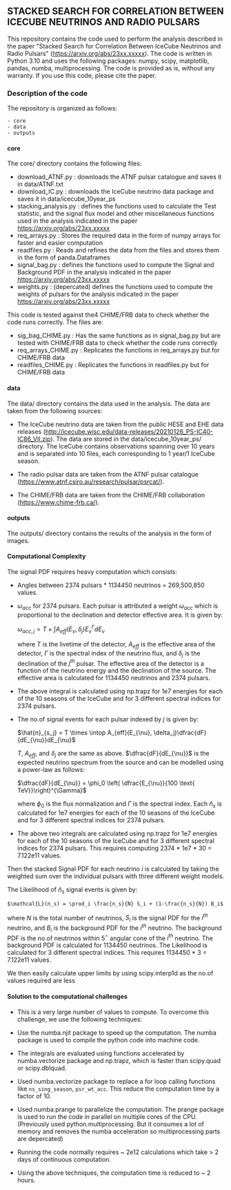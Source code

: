 ## **STACKED SEARCH FOR CORRELATION BETWEEN ICECUBE NEUTRINOS AND RADIO PULSARS**

This repository contains the code used to perform the analysis described in the paper "Stacked Search for Correlation Between IceCube Neutrinos and Radio Pulsars" (https://arxiv.org/abs/23xx.xxxxx). The code is written in Python 3.10 and uses the following packages: numpy, scipy, matplotlib, pandas, numba, multiprocessing. The code is provided as is, without any warranty. If you use this code, please cite the paper.

### **Description of the code**

The repository is organized as follows:

    - core
    - data
    - outputs


#### **core**

The core/ directory contains the following files:

- download_ATNF.py : downloads the ATNF pulsar catalogue and saves it in data/ATNF.txt
- download_IC.py : downloads the IceCube neutrino data package and saves it in data/icecube_10year_ps
- stacking_analysis.py : defines the functions used to calculate the Test statistic, and the signal flux model and other miscellaneous functions used in the analysis indicated in the paper https://arxiv.org/abs/23xx.xxxxx
- req_arrays.py : Stores the required data in the form of numpy arrays for faster and easier computation
- readfiles.py : Reads and refines the data from the files and stores them in the form of panda.Dataframes
- signal_bag.py : defines the functions used to compute the Signal and Background PDF in the analysis indicated in the paper https://arxiv.org/abs/23xx.xxxxx
- weights.py : (depercated) defines the functions used to compute the weights of pulsars for the analysis indicated in the paper https://arxiv.org/abs/23xx.xxxxx

This code is tested against the4 CHIME/FRB data to check whether the code runs correctly. The files are:
- sig_bag_CHIME.py : Has the same functions as in signal_bag.py but are tested with CHIME/FRB data to check whether the  code runs correctly
- req_arrays_CHIME.py : Replicates the functions in req_arrays.py but for CHIME/FRB data
- readfiles_CHIME.py : Replicates the functions in readfiles.py but for CHIME/FRB data

#### **data**

The data/ directory contains the data used in the analysis. The data are taken from the following sources:

- The IceCube neutrino data are taken from the public HESE and EHE data releases (http://icecube.wisc.edu/data-releases/20210126_PS-IC40-IC86_VII.zip). The data are stored in the data/icecube_10year_ps/ directory. The IceCube contains observations spanning over 10 years and is separated into 10 files, each corresponding to 1 year/1 IceCube season.

- The radio pulsar data are taken from the ATNF pulsar catalogue (https://www.atnf.csiro.au/research/pulsar/psrcat/).

- The CHIME/FRB data are taken from the CHIME/FRB collaboration (https://www.chime-frb.ca/).


#### **outputs**

The outputs/ directory contains the results of the analysis in the form of images.


#### **Computational Complexity**

The signal PDF requires heavy computation which consists:

- Angles between 2374 pulsars * 1134450 neutrinos = 269,500,850 values.
- $\omega_{acc}$ for 2374 pulsars. Each pulsar is attributed a weight $\omega_{acc}$ which is proportional to the declination and detector effective area. It is given by:
    
    $\omega_{acc,j} = T \times \int A_{eff}(E_{\nu}, \delta_j)E_{\nu}^{\Gamma} dE_{\nu}$

    where $T$ is the livetime of the detector, $A_{eff}$ is the effective area of the detector, $\Gamma$ is the spectral index of the neutrino flux, and $\delta_j$ is the declination of the $j^{th}$ pulsar. The effective area of the detector is a function of the neutrino energy and the declination of the source. The effective area is calculated for 1134450 neutrinos and 2374 pulsars.

- The above integral is calculated using np.trapz for 1e7 energies for each of the 10 seasons of the IceCube and for 3 different spectral indices for 2374 pulsars. 
<!-- This requires computing 2374 * 1e7 * 30 = 7.122e11 values.  -->

- The no.of signal events for each pulsar indexed by $j$ is given by: 

    $\hat{n}_{s_j} =  T \times \intop A_{eff}(E_{\nu}, \delta_j)\dfrac{dF}{dE_{\nu}}dE_{\nu}$

    $T$, $A_{eff}$, and $\delta_j$ are the same as above. $\dfrac{dF}{dE_{\nu}}$ is the expected neutrino spectrum from the source and can be modelled using a power-law as follows:

    $\dfrac{dF}{dE_{\nu}} = \phi_0  \left( \dfrac{E_{\nu}}{100 \text{ TeV}}\right)^{\Gamma}$

    where  $\phi_0$ is the flux normalization and $\Gamma$ is the spectral index. Each $\hat{n}_s$ is calculated for 1e7 energies for each of the 10 seasons of the IceCube and for 3 different spectral indices for 2374 pulsars. 
    <!-- This requires computing 2374 * 1e7 * 30 = 7.122e11 values. -->

- The above two integrals are calculated using np.trapz for 1e7 energies for each of the 10 seasons of the IceCube and for 3 different spectral indices for 2374 pulsars. This requires computing 2374 * 1e7 * 30 = 7.122e11 values.

Then the stacked Signal PDF for each neutrino $i$ is calculated by taking the weighted sum over the individual pulsars with three different weight models.

The Likelihood of $\hat{n}_s$ signal events is given by: 

    $\mathcal{L}(n_s) = \prod_i \frac{n_s}{N} S_i + (1-\frac{n_s}{N}) B_i$

   where $N$ is the total number of neutrinos, $S_i$ is the signal PDF for the $i^{th}$ neutrino, and $B_i$ is the background PDF for the $i^{th}$ neutrino. The background PDF is the no.of neutrinos within 5$^\circ$ angular cone of the $i^{th}$ neutrino. The background PDF is calculated for 1134450 neutrinos. The Likelihood is calculated for 3 different spectral indices. This requires 1134450 * 3 = 7.122e11 values.

We then easily calculate upper limits by using scipy.interp1d as the no.of values required are less
    

#### **Solution to the computational challenges**
- This is a very large number of values to compute. To overcome this challenge, we use the following techniques:

- Use the numba.njit package to speed up the computation. The numba package is used to compile the python code into machine code. 

- The integrals are evaluated using functions accelerated by numba.vectorize package and np.trapz, which is faster than scipy.quad or scipy.dblquad.

- Used numba.vectorize package to replace a for loop calling functions like `ns_sing_season`, `psr_wt_acc`. This reduce the computation time by a factor of 10.

- Used numba.prange to parallelize the computation. The prange package is used to run the code in parallel on multiple cores of the CPU. (Previously used python.multiprocessing. But it consumes a lot of memory and removes the numba acceleration so multiprocessing parts are depercated)

- Running the code normally requires ~ 2e12 calculations which take > 2 days of continuous computation.

- Using the above techniques, the computation time is reduced to ~ 2 hours.


